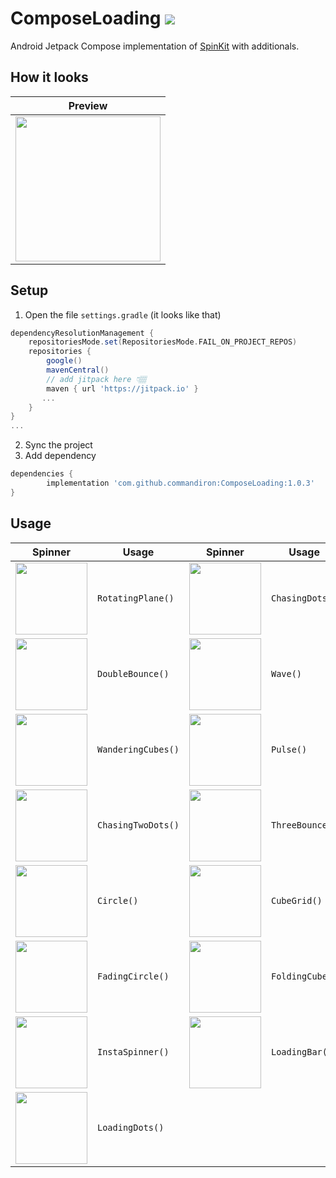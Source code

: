 # ComposeLoading [![](https://jitpack.io/v/commandiron/ComposeLoading.svg)](https://jitpack.io/#commandiron/ComposeLoading)


Android Jetpack Compose implementation of [SpinKit](https://tobiasahlin.com/spinkit/) with additionals.

## How it looks

|Preview|
|-------|
|<img src="https://user-images.githubusercontent.com/50905347/185809978-83dda286-b898-4653-975f-4b44843767f6.gif" width="232" height="232">|

## Setup
1. Open the file `settings.gradle` (it looks like that)
```groovy
dependencyResolutionManagement {
    repositoriesMode.set(RepositoriesMode.FAIL_ON_PROJECT_REPOS)
    repositories {
        google()
        mavenCentral()
        // add jitpack here 👇🏽
        maven { url 'https://jitpack.io' }
       ...
    }
} 
...
```
2. Sync the project
3. Add dependency
```groovy
dependencies {
        implementation 'com.github.commandiron:ComposeLoading:1.0.3'
}
```

## Usage

|Spinner|Usage|Spinner|Usage|
|-------|-----|-------|-----|
|<img src="https://user-images.githubusercontent.com/50905347/184547400-f804659d-47ab-44c0-b687-0b112b37feb6.gif" width="115" height="115">|```RotatingPlane()```|<img src="https://user-images.githubusercontent.com/50905347/184547925-717f957e-35a1-48ee-9677-971c91e876e3.gif" width="115" height="115">|```ChasingDots()```|
|<img src="https://user-images.githubusercontent.com/50905347/184548345-edcf0bd0-0b2b-44c9-aa09-d74f5ae6decf.gif" width="115" height="115">|```DoubleBounce()```|<img src="https://user-images.githubusercontent.com/50905347/184549191-5304e7ee-2bd3-486c-b062-d6b7631f210a.gif" width="115" height="115">|```Wave()```|
|<img src="https://user-images.githubusercontent.com/50905347/184549202-d88eeaba-827e-4c51-9e3a-d0d2dd483212.gif" width="115" height="115">|```WanderingCubes()```|<img src="https://user-images.githubusercontent.com/50905347/184549207-032335cb-462c-44bd-9080-0d8a960b95dd.gif" width="115" height="115">|```Pulse()```|
|<img src="https://user-images.githubusercontent.com/50905347/184549209-f5503455-6803-48f3-9db4-d0104027f411.gif" width="115" height="115">|```ChasingTwoDots()```|<img src="https://user-images.githubusercontent.com/50905347/184549212-777076df-76e8-4e0f-9251-d7c5eb0b362e.gif" width="115" height="115">|```ThreeBounce()```|
|<img src="https://user-images.githubusercontent.com/50905347/185810357-9a841c3c-eb07-4d73-8c39-09a7887f9fdc.gif" width="115" height="115">|```Circle()```|<img src="https://user-images.githubusercontent.com/50905347/185810359-5ac09d83-cc35-47f2-86c8-b9419fa8ebff.gif" width="115" height="115">|```CubeGrid()```|
|<img src="https://user-images.githubusercontent.com/50905347/185810361-f95bb491-cb84-4427-bb7c-a84f3dc4a5d7.gif" width="115" height="115">|```FadingCircle()```|<img src="https://user-images.githubusercontent.com/50905347/185810362-48ff244f-d1d9-43a0-96d8-a36ecf547daa.gif" width="115" height="115">|```FoldingCube()```|
|<img src="https://user-images.githubusercontent.com/50905347/184554277-50a2ee51-2a17-4e22-9466-ddd0fcad9832.png" width="115" height="115">|```InstaSpinner()```|<img src="https://user-images.githubusercontent.com/50905347/184554278-fbd17d1f-f5f3-4750-8eb7-cac7ef54f3f1.gif" width="115" height="115">|```LoadingBar()```|
|<img src="https://user-images.githubusercontent.com/50905347/184554279-298c17df-b8f4-498c-bdf5-b6f81c16ffbe.gif" width="115" height="115">|```LoadingDots()```|
